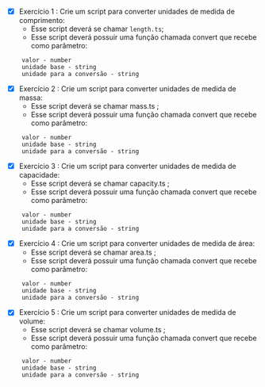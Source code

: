 - [x] Exercício 1 : Crie um script para converter unidades de medida de comprimento:
  - Esse script deverá se chamar `length.ts`;
  - Esse script deverá possuir uma função chamada convert que recebe como parâmetro:

```
    valor - number
    unidade base - string
    unidade para a conversão - string
```

- [x] Exercício 2 : Crie um script para converter unidades de medida de massa:
  - Esse script deverá se chamar mass.ts ;
  - Esse script deverá possuir uma função chamada convert que recebe como parâmetro:

```
    valor - number
    unidade base - string
    unidade para a conversão - string
```

- [x] Exercício 3 : Crie um script para converter unidades de medida de capacidade:
  - Esse script deverá se chamar capacity.ts ;
  - Esse script deverá possuir uma função chamada convert que recebe como parâmetro:

```
    valor - number
    unidade base - string
    unidade para a conversão - string
```

- [x] Exercício 4 : Crie um script para converter unidades de medida de área:
  - Esse script deverá se chamar area.ts ;
  - Esse script deverá possuir uma função chamada convert que recebe como parâmetro:

```
    valor - number
    unidade base - string
    unidade para a conversão - string
```

- [x] Exercício 5 : Crie um script para converter unidades de medida de volume:
  - Esse script deverá se chamar volume.ts ;
  - Esse script deverá possuir uma função chamada convert que recebe como parâmetro:

```
    valor - number
    unidade base - string
    unidade para a conversão - string
```
